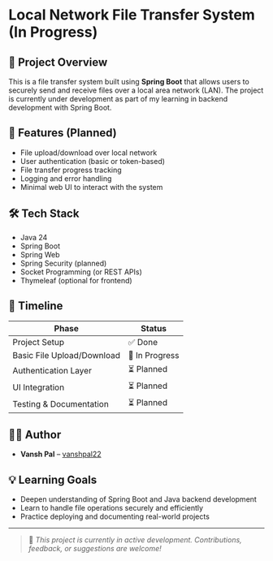 # Local Network File Transfer System (In Progress)

## 🚀 Project Overview
This is a file transfer system built using **Spring Boot** that allows users to securely send and receive files over a local area network (LAN). The project is currently under development as part of my learning in backend development with Spring Boot.

## 🎯 Features (Planned)
- File upload/download over local network
- User authentication (basic or token-based)
- File transfer progress tracking
- Logging and error handling
- Minimal web UI to interact with the system

## 🛠 Tech Stack
- Java 24
- Spring Boot
- Spring Web
- Spring Security (planned)
- Socket Programming (or REST APIs)
- Thymeleaf (optional for frontend)

## 📅 Timeline
| Phase | Status |
|-------|--------|
| Project Setup | ✅ Done |
| Basic File Upload/Download | 🔄 In Progress |
| Authentication Layer | ⏳ Planned |
| UI Integration | ⏳ Planned |
| Testing & Documentation | ⏳ Planned |

## 🧑‍💻 Author
- **Vansh Pal** – [vanshpal22](https://github.com/vanshpal122)

## 💡 Learning Goals
- Deepen understanding of Spring Boot and Java backend development
- Learn to handle file operations securely and efficiently
- Practice deploying and documenting real-world projects

---

> 🚧 *This project is currently in active development. Contributions, feedback, or suggestions are welcome!*
